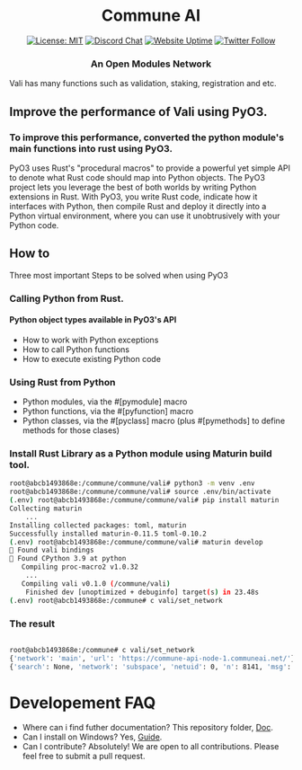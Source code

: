 <div align="center">

# **Commune AI**

[![License: MIT](https://img.shields.io/badge/License-MIT-yellow.svg)](https://opensource.org/licenses/MIT)
[![Discord Chat](https://img.shields.io/badge/discord-join%20chat-blue.svg)](https://discord.com/invite/DgjvQXvhqf)
[![Website Uptime](https://img.shields.io/website-up-down-green-red/http/monip.org.svg)](https://www.communeai.org/)
[![Twitter Follow](https://img.shields.io/twitter/follow/communeaidotorg.svg?style=social&label=Follow)](https://twitter.com/communeaidotorg)

### An Open Modules Network

</div>

Vali has many functions such as validation, staking, registration and etc.

## Improve the performance of Vali using PyO3.

### To improve this performance, converted the python module's main functions into rust using PyO3.
PyO3 uses Rust's "procedural macros" to provide a powerful yet simple API to denote what Rust code should map into Python objects.
The PyO3 project lets you leverage the best of both worlds by writing Python extensions in Rust. With PyO3, you write Rust code, indicate how it interfaces with Python, then compile Rust and deploy it directly into a Python virtual environment, where you can use it unobtrusively with your Python code.

## How to

 Three most important Steps to be solved when using PyO3

### Calling Python from Rust.

#### Python object types available in PyO3's API

- How to work with Python exceptions
- How to call Python functions
- How to execute existing Python code

### Using Rust from Python

- Python modules, via the #[pymodule] macro
- Python functions, via the #[pyfunction] macro
- Python classes, via the #[pyclass] macro (plus #[pymethods] to define methods for those clases)

### Install Rust Library as a Python module using Maturin build tool.

```bash
root@abcb1493868e:/commune/commune/vali# python3 -m venv .env
root@abcb1493868e:/commune/commune/vali# source .env/bin/activate
(.env) root@abcb1493868e:/commune/commune/vali# pip install maturin
Collecting maturin
    ...
Installing collected packages: toml, maturin
Successfully installed maturin-0.11.5 toml-0.10.2
(.env) root@abcb1493868e:/commune/commune/vali# maturin develop
🔗 Found vali bindings
🐍 Found CPython 3.9 at python
   Compiling proc-macro2 v1.0.32
    ...
   Compiling vali v0.1.0 (/commune/vali)
    Finished dev [unoptimized + debuginfo] target(s) in 23.48s
(.env) root@abcb1493868e:/commune# c vali/set_network
```

### The result

```bash

root@abcb1493868e:/commune# c vali/set_network
{'network': 'main', 'url': 'https://commune-api-node-1.communeai.net/'}
{'search': None, 'network': 'subspace', 'netuid': 0, 'n': 8141, 'msg': 'Synced network'}

```


# Developement FAQ

- Where can i find futher documentation? This repository folder, [Doc](https://github.com/commune-ai/commune/tree/main/docs).
- Can I install on Windows? Yes, [Guide](https://github.com/OmnipotentLabs/communeaisetup).
- Can I contribute? Absolutely! We are open to all contributions. Please feel free to submit a pull request.


